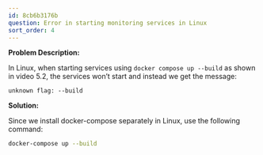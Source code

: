 ```yaml
---
id: 8cb6b3176b
question: Error in starting monitoring services in Linux
sort_order: 4
---
```


**Problem Description:**

In Linux, when starting services using `docker compose up --build` as shown in video 5.2, the services won’t start and instead we get the message:

```
unknown flag: --build
```

**Solution:**

Since we install docker-compose separately in Linux, use the following command:

```bash
docker-compose up --build
```